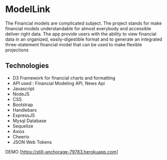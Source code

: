 # ModelLink


The Financial models are complicated subject. The project stands for make financial models understandable for almost everybody and accessible deliver right data. The app provide users with the ability to view financial data in an organized, easily-digestible format and to generate an integrated three-statement financial model that can be used to make flexible projections



## Technologies 
* D3 Framework for financial charts and formatting
* API used : Financial Modeling API, News Api
* Javascript
* NodeJS
* CSS
* Bootstrap
* Handlebars
* ExpressJS
* Mysql Database
* Sequelize
* Axios
* Cheerio
* JSON Web Tokens

 DEMO [https://still-anchorage-79783.herokuapp.com]
